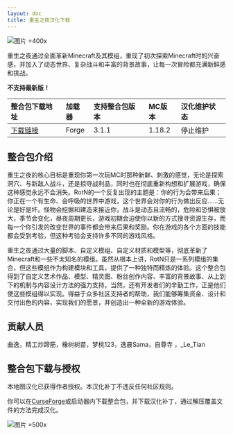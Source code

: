 ```yaml
---
layout: doc
title: 重生之夜汉化下载
---
```


![图片 =400x](https://media.forgecdn.net/attachments/849/572/2021-03-10_12.png)

重生之夜通过全面革新Minecraft及其模组，重现了初次探索Minecraft时的兴奋感，并加入了动态世界、复杂战斗和丰富的背景故事，让每一次冒险都充满新鲜感和挑战。

<DownloadLinks :methods="[
  { id: 'lanzou', text: '下载汉化', icon: '/imgs/svg/lanzou.svg', link: 'https://vmhanhuazu.lanzouv.com/Rotn-cn-4' },
  { id: 'bilibili', text: '专栏介绍', icon: '/imgs/svg/bilibili.svg', link: 'https://www.bilibili.com/read/cv18948397' },
  { id: 'bilibili', text: '宣传片', icon: '/imgs/svg/bilibili.svg', link: 'https://www.bilibili.com/video/BV1jP4y1o7jy' },
  { id: 'lazy', text: '懒汉下载', icon: '/imgs/lazydl.png', link: 'https://vmhanhuazu.lanzouv.com/Rotn-cn-4' }
]" />

**不支持最新版！**

| 整合包下载地址                                                                 | 加载器 | 支持整合包版本 | MC版本 | 汉化维护状态 |
| :----------------------------------------------------------------------------- | :----- | :------------- | :----- | :----------- |
| [下载链接](https://www.curseforge.com/minecraft/modpacks/rebirth-of-the-night) | Forge  | 3.1.1          | 1.18.2 | 停止维护     |

## 整合包介绍

重生之夜的核心目标是重现你第一次玩MC时那种新鲜、刺激的感觉，无论是探索洞穴、与新敌人战斗，还是掠夺战利品，同时也在彻底重新构想和扩展游戏，确保这种感觉永远不会消失。RotN的一个反复出现的主题是：你的行为会带来后果；你正在一个有生命、会呼吸的世界中游戏，这个世界会对你的行为做出反应……无论是好是坏。怪物会挖掘和建造来接近你，战斗是动态且流畅的，危险和恐惧被放大，季节会变化，昼夜周期更长，游戏初期会迫使你以新的方式搜寻资源生存，而每一个你引发的改变世界的事件都会带来后果和奖励。你在游戏的各个方面的技能都会受到考验，但这种考验会支持许多不同的游戏风格。

重生之夜通过大量的脚本、自定义模组、自定义材质和模型等，彻底革新了Minecraft和一些不太知名的模组。虽然从根本上讲，RotN只是一系列模组的集合，但这些模组作为构建模块和工具，提供了一种独特而精炼的体验。这个整合包得到了自定义艺术作品、模型、精灵图、粉丝创作内容、丰富的背景故事、从上到下的机制与内容设计方法的强力支持，当然，还有开发者们的辛勤工作，正是他们使这些模组得以实现。得益于众多社区支持者的帮助，我们能够筹集资金、设计和交付出色的内容，实现我们的愿景，并创造出一种全新的游戏体验。

## 贡献人员

曲逸，精工炒蹄筋，橡树树苗，梦桃123，逸晨Sama，自尊寺 ，\_Le_Tian

## 整合包下载与授权

本地图汉化已获得作者授权。本汉化补丁不违反任何社区规则。

你可以在[CurseForge](https://www.curseforge.com/minecraft/modpacks/rebirth-of-the-night)或启动器内下载整合包，并下载汉化补丁，通过解压覆盖文件的方法完成汉化。

![图片 =500x](/imgs/authorization/rotn.png)

<DocSupport />
